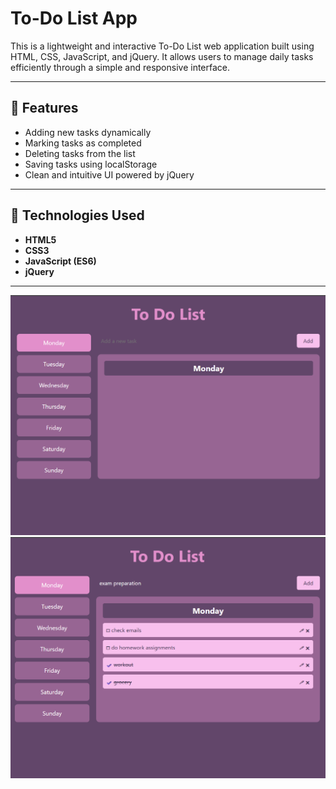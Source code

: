 # To-Do List App

This is a lightweight and interactive To-Do List web application built using HTML, CSS, JavaScript, and jQuery. It allows users to manage daily tasks efficiently through a simple and responsive interface.

---

## 📝 Features

- Adding new tasks dynamically
- Marking tasks as completed
- Deleting tasks from the list
- Saving tasks using localStorage
- Clean and intuitive UI powered by jQuery

---

## 🔧 Technologies Used

- **HTML5**
- **CSS3**
- **JavaScript (ES6)**
- **jQuery**

---
![Screenshot](TODO-LIST-THUMBNAIL1.png)
![Screenshot](TODO-LIST-THUMBNAIL2.png)



  
